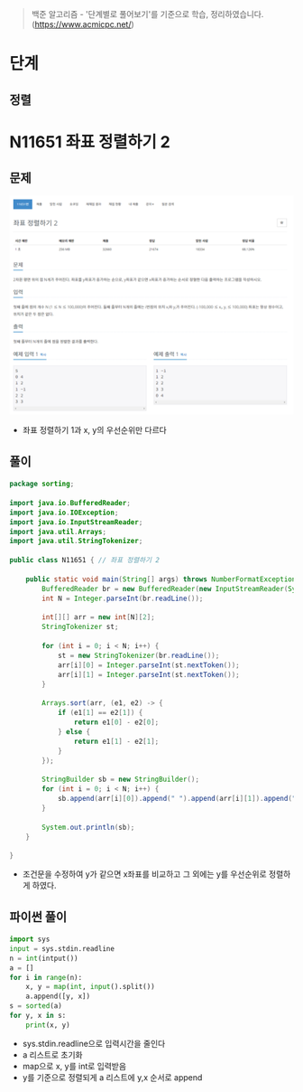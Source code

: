 > 백준 알고리즘 - '단계별로 풀어보기'를 기준으로 학습, 정리하였습니다.(https://www.acmicpc.net/)
# 단계 
## 정렬

# N11651 좌표 정렬하기 2

## 문제
![](image/2022-01-05-14-21-49.png)
* 좌표 정렬하기 1과 x, y의 우선순위만 다르다
## 풀이
```java
package sorting;

import java.io.BufferedReader;
import java.io.IOException;
import java.io.InputStreamReader;
import java.util.Arrays;
import java.util.StringTokenizer;

public class N11651 { // 좌표 정렬하기 2

	public static void main(String[] args) throws NumberFormatException, IOException {
		BufferedReader br = new BufferedReader(new InputStreamReader(System.in));
		int N = Integer.parseInt(br.readLine());

		int[][] arr = new int[N][2];
		StringTokenizer st;

		for (int i = 0; i < N; i++) {
			st = new StringTokenizer(br.readLine());
			arr[i][0] = Integer.parseInt(st.nextToken());
			arr[i][1] = Integer.parseInt(st.nextToken());
		}

		Arrays.sort(arr, (e1, e2) -> {
			if (e1[1] == e2[1]) {
				return e1[0] - e2[0];
			} else {
				return e1[1] - e2[1];
			}
		});

		StringBuilder sb = new StringBuilder();
		for (int i = 0; i < N; i++) {
			sb.append(arr[i][0]).append(" ").append(arr[i][1]).append("\n");
		}

		System.out.println(sb);
	}

}
```
* 조건문을 수정하여 y가 같으면 x좌표를 비교하고 그 외에는 y를 우선순위로 정렬하게 하였다.

## 파이썬 풀이
```py
import sys
input = sys.stdin.readline
n = int(intput())
a = []
for i in range(n):
	x, y = map(int, input().split())
	a.append([y, x])
s = sorted(a)
for y, x in s:
	print(x, y)
```
* sys.stdin.readline으로 입력시간을 줄인다
* a 리스트로 초기화
* map으로 x, y를  int로 입력받음
* y를 기준으로 정렬되게 a 리스트에 y,x 순서로 append